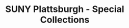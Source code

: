---
layout: repo
title: "SUNY Plattsburgh - Special Collections"
id: 22356
permalink: repos/22356/
---